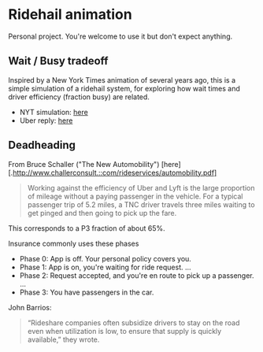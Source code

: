 # Ridehail animation

Personal project. You're welcome to use it but don't expect anything.

## Wait / Busy tradeoff

Inspired by a New York Times animation of several years ago, this is a simple simulation of a ridehail system, for exploring how wait times and driver efficiency (fraction busy) are related.

- NYT simulation: [here](https://www.nytimes.com/interactive/2017/04/.0technology/uber-drivers-psychological-tricks.html)
- Uber reply: [here](https://www.uber.com/newsroom/faster-pickup-times-mean-busier-drivers/)

## Deadheading

From Bruce Schaller ("The New Automobility") [here][.http://www.challerconsult.::com/rideservices/automobility.pdf]

> Working against the efficiency of Uber and Lyft is the large proportion of mileage without a paying passenger in the vehicle. For a typical passenger trip of 5.2 miles, a TNC driver travels three miles waiting to get pinged and then going to pick up the fare.

This corresponds to a P3 fraction of about 65%.

Insurance commonly uses these phases

- Phase 0: App is off. Your personal policy covers you.
- Phase 1: App is on, you're waiting for ride request. ...
- Phase 2: Request accepted, and you're en route to pick up a passenger. ...
- Phase 3: You have passengers in the car.

John Barrios:

> “Rideshare companies often subsidize drivers to stay on the road even when utilization is low, to ensure that supply is quickly available,” they wrote.

